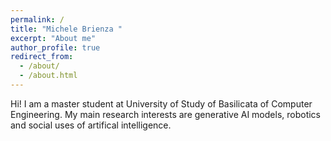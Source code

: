 ```yaml
---
permalink: /
title: "Michele Brienza "
excerpt: "About me"
author_profile: true
redirect_from: 
  - /about/
  - /about.html
---
```

Hi! I am a master student at University of Study of Basilicata of Computer Engineering.
My main research interests are generative AI models, robotics and social uses of artifical intelligence.